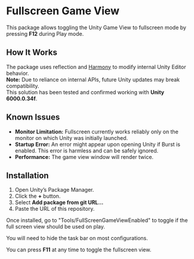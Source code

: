 # Fullscreen Game View

This package allows toggling the Unity Game View to fullscreen mode by pressing **F12** during Play mode.

## How It Works

The package uses reflection and [Harmony](https://github.com/pardeike/Harmony) to modify internal Unity Editor behavior.  
**Note:** Due to reliance on internal APIs, future Unity updates may break compatibility.  
This solution has been tested and confirmed working with **Unity 6000.0.34f**.

## Known Issues

- **Monitor Limitation:** Fullscreen currently works reliably only on the monitor on which Unity was initially launched.
- **Startup Error:** An error might appear upon opening Unity if Burst is enabled. This error is harmless and can be safely ignored.
- **Performance:** The game view window will render twice.

## Installation

1. Open Unity’s Package Manager.
2. Click the **+** button.
3. Select **Add package from git URL...**
4. Paste the URL of this repository.

Once installed, go to "Tools/FullScreenGameViewEnabled" to toggle if the full screen view should be used on play.

You will need to hide the task bar on most configurations.

You can press **F11** at any time to toggle the fullscreen view.
